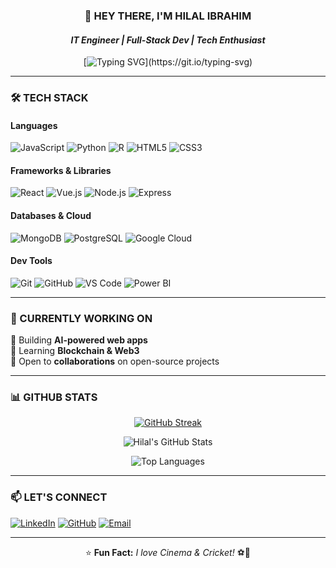 <div align="center">
  
### **👋 HEY THERE, I'M HILAL IBRAHIM**  
#### *IT Engineer | Full-Stack Dev | Tech Enthusiast*  

[![Typing SVG](https://readme-typing-svg.demolab.com?font=Fira+Code&weight=600&size=22&duration=4000&pause=1000&color=00FF00&width=600&lines=Building+the+future%2C+one+commit+at+a+time...;Exploring+AI%2C+Web3%2C+and+Cloud+Tech;Open+to+collaborate+on+innovative+projects!)](https://git.io/typing-svg)  

</div>

---

### **🛠️ TECH STACK**  

#### **Languages**  
![JavaScript](https://img.shields.io/badge/-JavaScript-000?&logo=JavaScript&logoColor=F7DF1E)
![Python](https://img.shields.io/badge/-Python-000?&logo=Python&logoColor=3776AB)
![R](https://img.shields.io/badge/-R-000?&logo=R&logoColor=276DC3)
![HTML5](https://img.shields.io/badge/-HTML5-000?&logo=HTML5&logoColor=E34F26)
![CSS3](https://img.shields.io/badge/-CSS3-000?&logo=CSS3&logoColor=1572B6)

#### **Frameworks & Libraries**  
![React](https://img.shields.io/badge/-React-000?&logo=React&logoColor=61DAFB)
![Vue.js](https://img.shields.io/badge/-Vue.js-000?&logo=Vue.js&logoColor=4FC08D)
![Node.js](https://img.shields.io/badge/-Node.js-000?&logo=Node.js&logoColor=339933)
![Express](https://img.shields.io/badge/-Express-000?&logo=Express&logoColor=FFFFFF)

#### **Databases & Cloud**  
![MongoDB](https://img.shields.io/badge/-MongoDB-000?&logo=MongoDB&logoColor=47A248)
![PostgreSQL](https://img.shields.io/badge/-PostgreSQL-000?&logo=PostgreSQL&logoColor=4169E1)
![Google Cloud](https://img.shields.io/badge/-Google_Cloud-000?&logo=Google-Cloud&logoColor=4285F4)

#### **Dev Tools**  
![Git](https://img.shields.io/badge/-Git-000?&logo=Git&logoColor=F05032)
![GitHub](https://img.shields.io/badge/-GitHub-000?&logo=GitHub&logoColor=181717)
![VS Code](https://img.shields.io/badge/-VS_Code-000?&logo=Visual-Studio-Code&logoColor=007ACC)
![Power BI](https://img.shields.io/badge/-Power_BI-000?&logo=Power-BI&logoColor=F2C811)

---

### **🚀 CURRENTLY WORKING ON**  
🔭 Building **AI-powered web apps**  
🌱 Learning **Blockchain & Web3**  
🤝 Open to **collaborations** on open-source projects  

---

### **📊 GITHUB STATS**  

<div align="center">
  
[![GitHub Streak](https://streak-stats.demolab.com?user=hilalibrahim&theme=neon-dark&hide_border=true&date_format=M%20j%5B%2C%20Y%5D)](https://git.io/streak-stats)  

![Hilal's GitHub Stats](https://github-readme-stats.vercel.app/api?username=hilalibrahim&show_icons=true&theme=radical&hide_border=true)  

![Top Languages](https://github-readme-stats.vercel.app/api/top-langs/?username=hilalibrahim&layout=compact&theme=radical&hide_border=true)  

</div>

---

### **📫 LET'S CONNECT**  

[![LinkedIn](https://img.shields.io/badge/-LinkedIn-0A66C2?style=for-the-badge&logo=LinkedIn&logoColor=white)](https://www.linkedin.com/in/hilal-ibrahim-kr/)
[![GitHub](https://img.shields.io/badge/-GitHub-181717?style=for-the-badge&logo=GitHub&logoColor=white)](https://github.com/hilalibrahim)
[![Email](https://img.shields.io/badge/-Email-D14836?style=for-the-badge&logo=Gmail&logoColor=white)](mailto:hilalkizhoor@gmail.com)  

---

<div align="center">
  
⭐ **Fun Fact:** *I love Cinema & Cricket!* ⚽📸  

</div>

